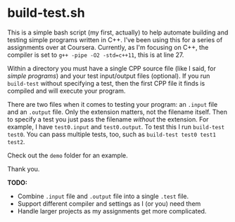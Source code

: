 build-test.sh
=======

This is a simple bash script (my first, actually) to help automate building and testing simple programs written in C++. I've been using this for a series of assignments over at Coursera. Currently, as I'm focusing on C++, the compiler is set to `g++ -pipe -O2 -std=c++11`, this is at line 27.

Within a directory you must have a single CPP source file (like I said, for *simple programs*) and your test input/output files (optional). If you run `build-test` without specifying a test, then the first CPP file it finds is compiled and will execute your program.

There are two files when it comes to testing your program: an `.input` file and an `.output` file. Only the extension matters, not the filename itself. Then to specify a test you just pass the filename *without* the extension. For example, I have `test0.input` and `test0.output`. To test this I run `build-test test0`. You can pass multiple tests, too, such as `build-test test0 test1 test2`.

Check out the `demo` folder for an example.

Thank you.

**TODO:**
- Combine `.input` file and `.output` file into a single `.test` file.
- Support different compiler and settings as I (or you) need them
- Handle larger projects as my assignments get more complicated.
